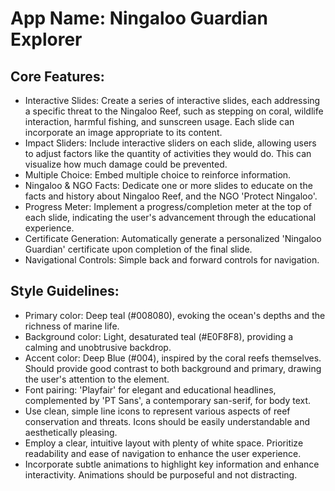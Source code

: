# **App Name**: Ningaloo Guardian Explorer

## Core Features:

- Interactive Slides: Create a series of interactive slides, each addressing a specific threat to the Ningaloo Reef, such as stepping on coral, wildlife interaction, harmful fishing, and sunscreen usage. Each slide can incorporate an image appropriate to its content.
- Impact Sliders: Include interactive sliders on each slide, allowing users to adjust factors like the quantity of activities they would do. This can visualize how much damage could be prevented.
- Multiple Choice: Embed multiple choice to reinforce information.
- Ningaloo & NGO Facts: Dedicate one or more slides to educate on the facts and history about Ningaloo Reef, and the NGO 'Protect Ningaloo'.
- Progress Meter: Implement a progress/completion meter at the top of each slide, indicating the user's advancement through the educational experience.
- Certificate Generation: Automatically generate a personalized 'Ningaloo Guardian' certificate upon completion of the final slide.
- Navigational Controls: Simple back and forward controls for navigation.

## Style Guidelines:

- Primary color: Deep teal (#008080), evoking the ocean's depths and the richness of marine life.
- Background color: Light, desaturated teal (#E0F8F8), providing a calming and unobtrusive backdrop.
- Accent color: Deep Blue (#004), inspired by the coral reefs themselves. Should provide good contrast to both background and primary, drawing the user's attention to the element.
- Font pairing: 'Playfair' for elegant and educational headlines, complemented by 'PT Sans', a contemporary san-serif, for body text.
- Use clean, simple line icons to represent various aspects of reef conservation and threats. Icons should be easily understandable and aesthetically pleasing.
- Employ a clear, intuitive layout with plenty of white space. Prioritize readability and ease of navigation to enhance the user experience.
- Incorporate subtle animations to highlight key information and enhance interactivity. Animations should be purposeful and not distracting.
